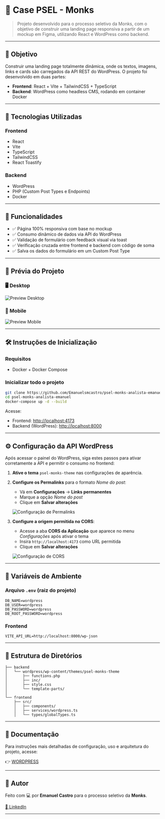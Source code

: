 # 💼 Case PSEL - Monks

> Projeto desenvolvido para o processo seletivo da Monks, com o objetivo de construir uma landing page responsiva a partir de um mockup em Figma, utilizando React e WordPress como backend.

---

## 🎯 Objetivo

Construir uma landing page totalmente dinâmica, onde os textos, imagens, links e cards são carregados da API REST do WordPress. O projeto foi desenvolvido em duas partes:

- **Frontend**: React + Vite + TailwindCSS + TypeScript
- **Backend**: WordPress como headless CMS, rodando em container Docker

---

## 🚀 Tecnologias Utilizadas

### Frontend

- React
- Vite
- TypeScript
- TailwindCSS
- React Toastify

### Backend

- WordPress
- PHP (Custom Post Types e Endpoints)
- Docker

---

## 🧩 Funcionalidades

- ✅ Página 100% responsiva com base no mockup
- ✅ Consumo dinâmico de dados via API do WordPress
- ✅ Validação de formulário com feedback visual via toast
- ✅ Verificação cruzada entre frontend e backend com código de soma
- ✅ Salva os dados do formulário em um Custom Post Type

---

## 📸 Prévia do Projeto

### 🖥️ Desktop

![Preview Desktop](./images/front-hero-lp.png)

### 📱 Mobile

![Preview Mobile](./images/front-hero-lp-mobile.png)

---

## 🛠️ Instruções de Inicialização

### Requisitos

- Docker + Docker Compose

### Inicializar todo o projeto

```bash
git clone https://github.com/Emanuelsmcastro/psel-monks-analista-emanuel.git
cd psel-monks-analista-emanuel
docker-compose up -d --build
```

Acesse:

- Frontend: [http://localhost:4173](http://localhost:4173)
- Backend (WordPress): [http://localhost:8000](http://localhost:8000)

---

## ⚙️ Configuração da API WordPress

Após acessar o painel do WordPress, siga estes passos para ativar corretamente a API e permitir o consumo no frontend:

1. **Ative o tema** `psel-monks-theme` nas configurações de aparência.

2. **Configure os Permalinks** para o formato _Nome do post_:

   - Vá em **Configurações** → **Links permanentes**
   - Marque a opção _Nome do post_
   - Clique em **Salvar alterações**

   ![Configuração de Permalinks](./images/setup-wp-permalinks.png)

3. **Configure a origem permitida no CORS**:

   - Acesse a aba **CORS da Aplicação** que aparece no menu _Configurações_ após ativar o tema
   - Insira `http://localhost:4173` como URL permitida
   - Clique em **Salvar alterações**

   ![Configuração de CORS](./images/setup-wp-cors-settings.png)

---

## 🔐 Variáveis de Ambiente

### Arquivo `.env` (raiz do projeto)

```env
DB_NAME=wordpress
DB_USER=wordpress
DB_PASSWORD=wordpress
DB_ROOT_PASSWORD=wordpress
```

### Frontend

```env
VITE_API_URL=http://localhost:8000/wp-json
```

---

## 📂 Estrutura de Diretórios

```
├── backend
│   └── wordpress/wp-content/themes/psel-monks-theme
│       ├── functions.php
│       ├── inc/
│       ├── style.css
│       └── template-parts/
│
└── frontend
    ├── src/
    │   ├── components/
    │   ├── services/wordpress.ts
    │   └── types/globalTypes.ts
```

---

## 📄 Documentação

Para instruções mais detalhadas de configuração, uso e arquitetura do projeto, acesse:

👉 [WORDPRESS](./docs/WP-DOC.md)

---

## 👤 Autor

Feito com 💻 por **Emanuel Castro** para o processo seletivo da **Monks**.

[🔗 LinkedIn](https://www.linkedin.com/in/emanuel-castro-dev/)

---
